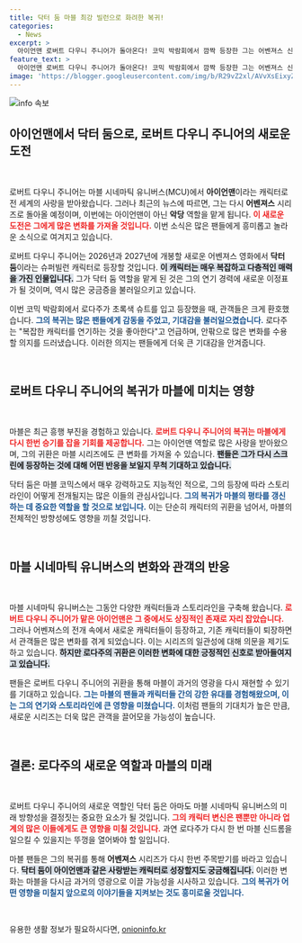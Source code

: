 ```yaml
---
title: 닥터 둠 마블 최강 빌런으로 화려한 복귀!
categories:
  - News
excerpt: >
  아이언맨 로버트 다우니 주니어가 돌아온다! 코믹 박람회에서 깜짝 등장한 그는 어벤져스 신작에서 악당 닥터 둠으로 변신. 기대와 관심이 모이는 이유는? 마블의 새로운 전성기를 이끌 수 있을까?
feature_text: >
  아이언맨 로버트 다우니 주니어가 돌아온다! 코믹 박람회에서 깜짝 등장한 그는 어벤져스 신작에서 악당 닥터 둠으로 변신. 기대와 관심이 모이는 이유는? 마블의 새로운 전성기를 이끌 수 있을까?
image: 'https://blogger.googleusercontent.com/img/b/R29vZ2xl/AVvXsEixyZcFfHzMRdzZMjFBmAUKJYCLCGyLL1o632UiGVXcaFdKo_bkvkuCioo0uUKlGfBVcT3P84aROyZIXSBEx3Aw5nCQ3pTgDom1WDC4m8eifvWiAmWEEVb4x6G_l8C0QH225ldMjyaFvpxGEBGNO37VmDTDMHGhJPq73UglMfDca1-0aw/s1600/blogspot.png'
---
```


<p><img src="https://blogger.googleusercontent.com/img/b/R29vZ2xl/AVvXsEixyZcFfHzMRdzZMjFBmAUKJYCLCGyLL1o632UiGVXcaFdKo_bkvkuCioo0uUKlGfBVcT3P84aROyZIXSBEx3Aw5nCQ3pTgDom1WDC4m8eifvWiAmWEEVb4x6G_l8C0QH225ldMjyaFvpxGEBGNO37VmDTDMHGhJPq73UglMfDca1-0aw/s1600/blogspot.png" alt="info 속보" /></p>

<h2 data-ke-size="size26">아이언맨에서 닥터 둠으로, 로버트 다우니 주니어의 새로운 도전</h2>

<p data-ke-size="size16">&nbsp;</p>

<p>로버트 다우니 주니어는 마블 시네마틱 유니버스(MCU)에서 <strong>아이언맨</strong>이라는 캐릭터로 전 세계의 사랑을 받아왔습니다. 그러나 최근의 뉴스에 따르면, 그는 다시 <strong>어벤져스</strong> 시리즈로 돌아올 예정이며, 이번에는 아이언맨이 아닌 <strong>악당</strong> 역할을 맡게 됩니다. <b><span style="color: #ee2323;">이 새로운 도전은 그에게 많은 변화를 가져올 것입니다.</span></b> 이번 소식은 많은 팬들에게 흥미롭고 놀라운 소식으로 여겨지고 있습니다. </p>

<p>로버트 다우니 주니어는 2026년과 2027년에 개봉할 새로운 어벤져스 영화에서 <strong>닥터 둠</strong>이라는 슈퍼빌런 캐릭터로 등장할 것입니다. <b><span style="background-color: #21538527;">이 캐릭터는 매우 복잡하고 다층적인 매력을 가진 인물입니다.</span></b> 그가 닥터 둠 역할을 맡게 된 것은 그의 연기 경력에 새로운 이정표가 될 것이며, 역시 많은 궁금증을 불러일으키고 있습니다. </p>

<p>이번 코믹 박람회에서 로다주가 초록색 슈트를 입고 등장했을 때, 관객들은 크게 환호했습니다. <b><span style="color: #1a5490;">그의 복귀는 많은 팬들에게 감동을 주었고, 기대감을 불러일으켰습니다.</span></b> 로다주는 "복잡한 캐릭터를 연기하는 것을 좋아한다"고 언급하며, 안팎으로 많은 변화를 수용할 의지를 드러냈습니다. 이러한 의지는 팬들에게 더욱 큰 기대감을 안겨줍니다.</p>

<p data-ke-size="size16">&nbsp;</p>

<h2 data-ke-size="size26">로버트 다우니 주니어의 복귀가 마블에 미치는 영향</h2>

<p data-ke-size="size16">&nbsp;</p>

<p>마블은 최근 흥행 부진을 경험하고 있습니다. <b><span style="color: #ee2323;">로버트 다우니 주니어의 복귀는 마블에게 다시 한번 승기를 잡을 기회를 제공합니다.</span></b> 그는 아이언맨 역할로 많은 사랑을 받아왔으며, 그의 귀환은 마블 시리즈에도 큰 변화를 가져올 수 있습니다. <b><span style="background-color: #21538527;">팬들은 그가 다시 스크린에 등장하는 것에 대해 어떤 반응을 보일지 무척 기대하고 있습니다.</span></b></p>

<p>닥터 둠은 마블 코믹스에서 매우 강력하고도 지능적인 적으로, 그의 등장에 따라 스토리라인이 어떻게 전개될지는 많은 이들의 관심사입니다. <b><span style="color: #1a5490;">그의 복귀가 마블의 평타를 갱신하는 데 중요한 역할을 할 것으로 보입니다.</span></b> 이는 단순히 캐릭터의 귀환을 넘어서, 마블의 전체적인 방향성에도 영향을 끼칠 것입니다.</p>

<p data-ke-size="size16">&nbsp;</p>

<h2 data-ke-size="size26">마블 시네마틱 유니버스의 변화와 관객의 반응</h2>

<p data-ke-size="size16">&nbsp;</p>

<p>마블 시네마틱 유니버스는 그동안 다양한 캐릭터들과 스토리라인을 구축해 왔습니다. <b><span style="color: #ee2323;">로버트 다우니 주니어가 맡은 아이언맨은 그 중에서도 상징적인 존재로 자리 잡았습니다.</span></b> 그러나 어벤져스의 전개 속에서 새로운 캐릭터들이 등장하고, 기존 캐릭터들이 퇴장하면서 관객들은 많은 변화를 겪게 되었습니다. 이는 시리즈의 일관성에 대해 의문을 제기도 하고 있습니다. <b><span style="background-color: #21538527;">하지만 로다주의 귀환은 이러한 변화에 대한 긍정적인 신호로 받아들여지고 있습니다.</span></b></p>

<p>팬들은 로버트 다우니 주니어의 귀환을 통해 마블이 과거의 영광을 다시 재현할 수 있기를 기대하고 있습니다. <b><span style="color: #1a5490;">그는 마블의 팬들과 캐릭터들 간의 강한 유대를 경험해왔으며, 이는 그의 연기와 스토리라인에 큰 영향을 미쳤습니다.</span></b> 이처럼 팬들의 기대치가 높은 만큼, 새로운 시리즈는 더욱 많은 관객을 끌어모을 가능성이 높습니다.</p>

<p data-ke-size="size16">&nbsp;</p>

<h2 data-ke-size="size26">결론: 로다주의 새로운 역할과 마블의 미래</h2>

<p data-ke-size="size16">&nbsp;</p>

<p>로버트 다우니 주니어의 새로운 역할인 닥터 둠은 아마도 마블 시네마틱 유니버스의 미래 방향성을 결정짓는 중요한 요소가 될 것입니다. <b><span style="color: #ee2323;">그의 캐릭터 변신은 팬뿐만 아니라 업계의 많은 이들에게도 큰 영향을 미칠 것입니다.</span></b> 과연 로다주가 다시 한 번 마블 신드롬을 일으킬 수 있을지는 뚜껑을 열어봐야 할 일입니다. </p>

<p>마블 팬들은 그의 복귀를 통해 <strong>어벤져스</strong> 시리즈가 다시 한번 주목받기를 바라고 있습니다. <b><span style="background-color: #21538527;">닥터 둠이 아이언맨과 같은 사랑받는 캐릭터로 성장할지도 궁금해집니다.</span></b> 이러한 변화는 마블을 다시금 과거의 영광으로 이끌 가능성을 시사하고 있습니다. <b><span style="color: #1a5490;">그의 복귀가 어떤 영향을 미칠지 앞으로의 이야기들을 지켜보는 것도 흥미로울 것입니다.</span></b></p>

<p data-ke-size="size16">&nbsp;</p>
유용한 생활 정보가 필요하시다면, <a href="https://onioninfo.kr" rel="dofollow">onioninfo.kr</a>


